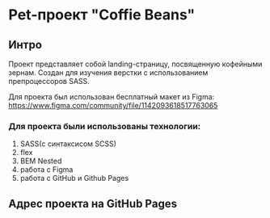 # Pet-проект "Coffie Beans"

## Интро
Проект представляет собой landing-страницу, посвященную кофейными зернам.
Создан для изучения верстки с использованием препроцессоров SASS.

Для проекта был использован бесплатный макет из Figma:
https://www.figma.com/community/file/1142093618517763065

### Для проекта были использованы технологии:
1. SASS(с синтаксисом SCSS)
2. flex
3. BEM Nested
4. работа с Figma
5. работа с GitHub и Github Pages

## Адрес проекта на GitHub Pages
